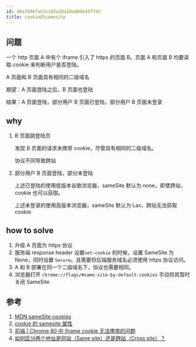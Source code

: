 ```yaml
---
id: 40a7846fa53cc65a2ba10a089b45f742
title: cookie的samesite
---
```


## 问题

一个 http 页面 A 中有个 iframe 引入了 https 的页面 B。页面 A 和页面 B 均要读取 cookie 来判断用户是否登陆。

A 页面和 B 页面具有相同的二级域名

期望：A 页面登陆之后，B 页面也登陆

结果：A 页面登陆，部分用户 B 页面已登陆，部分用户 B 页面未登录

## why

1. B 页面跳登陆页

   发现 B 页面的请求未携带 cookie，尽管具有相同的二级域名。

   协议不同导致跨站

2. 部分用户 B 页面登陆，部分未登陆

   上述已登陆的使用低版本谷歌浏览器，sameSite 默认为 none，即使跨站，cookie 也可以获取。

   上述未登录的使用高版本浏览器，sameSite 默认为 Lax，跨站无法获取 cookie

## how to solve

1. 升级 A 页面为 https 协议
2. 服务端 response header 设置`set-cookie` 的时候，设置 SameSite 为 None，同时设置 `Secure`。且需要将后端服务域名必须使用 https 协议访问。
3. A 和 B 部署在同一个二级域名下，协议也需要相同。
4. 浏览器打开 `chrome://flags/#same-site-by-default-cookies` 手动将其暂时关闭 SameSite

## 参考

1. [MDN sameSite cookies](https://developer.mozilla.org/zh-CN/docs/Web/HTTP/Headers/Set-Cookie/SameSite)
2. [cookie 的 samesite 属性](https://www.ruanyifeng.com/blog/2019/09/cookie-samesite.html)
3. [前端 | Chrome 80 中 Iframe cookie 无法携带的问题](https://developer.jdcloud.com/article/1401)
4. [如何区分两个地址是同站（Same site）还是跨站（Cross site）？](https://juejin.cn/post/6844904098148384776)
